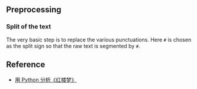 

## Preprocessing

### Split of the text

The very basic step is to replace the various punctuations. Here `#` is chosen as the split sign so that the raw text is segmented by `#`.


## Reference

- [用 Python 分析《红楼梦》](https://zhuanlan.zhihu.com/p/29209681)